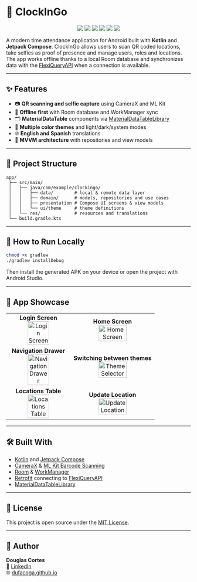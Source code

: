 # 📱 ClockInGo

<p align="center">
  <a href="https://github.com/dufacoga/ClockInGo/issues"><img src="https://img.shields.io/github/issues/dufacoga/clockingo"/></a>
  <a href="https://github.com/dufacoga/ClockInGo/stargazers"><img src="https://img.shields.io/github/stars/dufacoga/ClockInGo"/></a>
  <a href="https://github.com/dufacoga/ClockInGo/network/members"><img src="https://img.shields.io/github/forks/dufacoga/ClockInGo"/></a>
  <a href="https://github.com/dufacoga/ClockInGo/commits/master"><img src="https://img.shields.io/github/last-commit/dufacoga/ClockInGo"/></a>
  <a href="https://github.com/dufacoga/ClockInGo/blob/master/CODE_OF_CONDUCT.md"><img src="https://img.shields.io/badge/contributions-welcome-brightgreen.svg?style=flat"/></a>
  <a href="https://github.com/dufacoga/ClockInGo/blob/master/LICENSE"><img src="https://img.shields.io/github/license/dufacoga/ClockInGo"/></a>
</p>

A modern time attendance application for Android built with **Kotlin** and **Jetpack Compose**. ClockInGo allows users to scan QR coded locations, take selfies as proof of presence and manage users, roles and locations. The app works offline thanks to a local Room database and synchronizes data with the [FlexiQueryAPI](https://github.com/dufacoga/FlexiQueryAPI) when a connection is available.

---

## ✨ Features

- 📷 **QR scanning and selfie capture** using CameraX and ML Kit  
- 💾 **Offline first** with Room database and WorkManager sync  
- 🗂️ **MaterialDataTable** components via [MaterialDataTableLibrary](https://github.com/dufacoga/MaterialDataTableLibrary)  
- 🎨 **Multiple color themes** and light/dark/system modes  
- 🌐 **English and Spanish** translations  
- 🔄 **MVVM architecture** with repositories and view models  

---

## 📂 Project Structure

```
app/
 ├── src/main/
 │   ├── java/com/example/clockingo/
 │   │   ├── data/        # local & remote data layer
 │   │   ├── domain/      # models, repositories and use cases
 │   │   ├── presentation # Compose UI screens & view models
 │   │   └── ui/theme     # theme definitions
 │   └── res/             # resources and translations
 └── build.gradle.kts
```

---

## 🔧 How to Run Locally

```bash
chmod +x gradlew
./gradlew installDebug
```

Then install the generated APK on your device or open the project with Android Studio.

---

## 📸 App Showcase

<table>
  <tr>
    <td align="center">
      <strong>Login Screen</strong><br/>
      <img src="https://github.com/user-attachments/assets/c67655be-5d0e-4849-baa9-f4216991b7f7" alt="Login Screen" width="60%"/>
    </td>
    <td align="center">
      <strong>Home Screen</strong><br/>
      <img src="https://github.com/user-attachments/assets/8c3709a7-a3a2-4a0b-a181-fd440928611b" alt="Home Screen" width="60%"/>
    </td>
  </tr>
  <tr>
    <td align="center">
      <strong>Navigation Drawer</strong><br/>
      <img src="https://github.com/user-attachments/assets/4fea1fb4-f47e-4028-a9fc-3bc562e887cf" alt="Navigation Drawer" width="60%"/>
    </td>
    <td align="center">
      <strong>Switching between themes</strong><br/>
      <img src="https://github.com/user-attachments/assets/7ac5f9a9-f333-44e9-b1b9-76729e9c95db" alt="Theme Selector" width="60%"/>
    </td>
  </tr>
  <tr>
    <td align="center">
      <strong>Locations Table</strong><br/>
      <img src="https://github.com/user-attachments/assets/ff125222-b4f1-4b8b-aed2-0d12133679c1" alt="Locations Table" width="60%"/>
    </td>
    <td align="center">
      <strong>Update Location</strong><br/>
      <img src="https://github.com/user-attachments/assets/fb45e7a0-f061-45ef-a5dc-770f7e2bffae" alt="Update Location" width="60%"/>
    </td>
  </tr>
</table>

---

## 🛠️ Built With

- [Kotlin](https://kotlinlang.org/) and [Jetpack Compose](https://developer.android.com/jetpack/compose)  
- [CameraX](https://developer.android.com/training/camerax) & [ML Kit Barcode Scanning](https://developers.google.com/ml-kit/vision/barcode-scanning)  
- [Room](https://developer.android.com/jetpack/androidx/releases/room) & [WorkManager](https://developer.android.com/topic/libraries/architecture/workmanager)  
- [Retrofit](https://square.github.io/retrofit/) connecting to [FlexiQueryAPI](https://github.com/dufacoga/FlexiQueryAPI)  
- [MaterialDataTableLibrary](https://github.com/dufacoga/MaterialDataTableLibrary)  

---

## 📄 License

This project is open source under the [MIT License](LICENSE).

---

## 👤 Author

**Douglas Cortes**  
💼 [LinkedIn](https://www.linkedin.com/in/dufacoga)  
🌐 [dufacoga.github.io](https://dufacoga.github.io)
